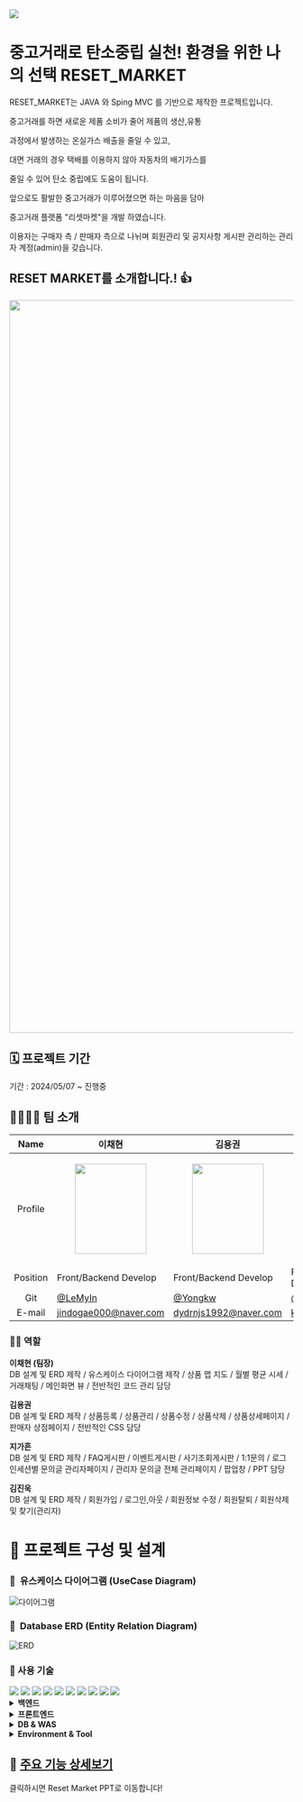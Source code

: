 <img src="https://capsule-render.vercel.app/api?type=waving&color=auto&height=200&section=header&text=RESET_MARKET&fontSize=90" />
 
# 중고거래로 탄소중립 실천! 환경을 위한 나의 선택 RESET_MARKET
RESET_MARKET는 JAVA 와 Sping MVC 를 기반으로 제작한 프로젝트입니다.

중고거래를 하면 새로운 제품 소비가 줄어 제품의 생산,유통

과정에서 발생하는 온실가스 배출을 줄일 수 있고,

대면 거래의 경우 택배를 이용하지 않아 자동차의 배기가스를

줄일 수 있어 탄소 중립에도 도움이 됩니다.

앞으로도 활발한 중고거래가 이루어졌으면 하는 마음을 담아

중고거래 플랫폼 "리셋마켓"을 개발 하였습니다.

이용자는 구매자 측 / 판매자 측으로 나뉘며 회원관리 및 공지사항 게시판 관리하는 관리자 계정(admin)을 갖습니다.



## RESET MARKET를 소개합니다.! 👍  
<p align="center"><img src = "https://github.com/Yongkw/Reset_market/assets/163812147/54a3b574-bf16-41c4-bf7b-7ffef713310b" width="900px" height="1300px"></p>



## 🗓️ 프로젝트 기간  

기간 : 2024/05/07 ~ 진행중


## 👨‍👩‍👧‍👦 팀 소개

|   Name   | 이채현                            | 김용권                                            | 지가흔                             | 김진욱                                                       |
| :------: | ------------------------------------ | ------------------------------------------------- | ---------------------------------- | ------------------------------------------------------------ |
| Profile  |<p align="center"><img src = "https://github.com/Yongkw/Reset_market/assets/74645069/b705ced4-2670-40a8-a01a-5e3449ff9721" width="127px" height="160px"></p>|<p align="center"><img src = "https://github.com/Yongkw/Reset_market/assets/74645069/f21400f7-58bc-4c7b-b552-98e12983b9f2" width="127px" height="160px"></p>|<p align="center"><img src = "https://github.com/Yongkw/Reset_market/assets/74645069/0c0e127b-9029-4077-9f46-da2878e5ce04" width="127px" height="160px" ></p>|<p align="center"><img src = "https://github.com/Yongkw/Reset_market/assets/163812147/ecf2df62-b2b6-459b-868e-c05f34f8cf7a" width="127px" height="160px"></p>| 
| Position | Front/Backend Develop  | Front/Backend Develop                                   | Front/Backend Develop                   | Front/Backend Develop                              |kjw9898
|   Git    | [@LeMyIn](https://github.com/LeMyIn) | [@Yongkw](https://github.com/Yongkw)            | [@heunnie](https://github.com/heunnie) | [@kjw9898](https://github.com/kjw9898)                 |
|   E-mail    | jindogae000@naver.com| dydrnjs1992@naver.com| khsophie@naver.com| sherr2@naver.com|

### 🧑‍💻 역할 
**이채현 (팀장)**  
DB 설계 및 ERD 제작 / 유스케이스 다이어그램 제작 / 상품 맵 지도 / 월별 평균 시세 / 거래채팅 / 메인화면 뷰 / 전반적인 코드 관리 담당

**김용권**  
DB 설계 및 ERD 제작 / 상품등록 / 상품관리 / 상품수정 / 상품삭제 / 상품상세페이지 / 판매자 상점페이지 / 전반적인 CSS 담당

**지가흔**  
DB 설계 및 ERD 제작 / FAQ게시판 / 이벤트게시판 / 사기조회게시판 /  1:1문의 / 로그인세션별 문의글 관리자페이지 / 관리자 문의글 전체 관리페이지 / 팝업창 / PPT 담당 

**김진욱**  
DB 설계 및 ERD 제작 / 회원가입 /  로그인,아웃 /  회원정보 수정 / 회원탈퇴 / 회원삭제 및 찾기(관리자)

# 📝 프로젝트 구성 및 설계

### 📌  유스케이스 다이어그램 (UseCase Diagram)
![다이어그램](https://github.com/Yongkw/Reset_market/assets/74645069/e3655f9d-8000-4a77-b2e9-6f892883cbd1)


### 📌  Database ERD (Entity Relation Diagram)
![ERD](https://github.com/Yongkw/Reset_market/assets/74645069/08780473-d173-4bf8-9d10-0709c57fdb55)

### 📌 사용 기술
<div align=left> 

<img src="https://img.shields.io/badge/Java-3766AB?style=flat-square&logo=Java&logoColor=white"/>
<img src="https://img.shields.io/badge/JavaScript-F7DF1E?style=flat-square&logo=javascript&logoColor=black"/>
<img src="https://img.shields.io/badge/Spring-6DB33F?style=flat-square&logo=Spring&logoColor=white"/>
<img src="https://img.shields.io/badge/HTML5-E34F26?style=flat-square&logo=html5&logoColor=white"/>
<img src="https://img.shields.io/badge/CSS3-1572B6?style=flat-square&logo=css3&logoColor=white"/>
<img src="https://img.shields.io/badge/jQuery-0769AD?style=flat-square&logo=jQuery&logoColor=white"/>
<img src="https://img.shields.io/badge/ORACLE-F80000?style=flat-square&logo=oracle&logoColor=white"/>
<img src="https://img.shields.io/badge/Apache Tomcat-F8DC75?style=flat-square&logo=apachetomcat&logoColor=black"/>
<img src="https://img.shields.io/badge/Git-F05032?style=flat-square&logo=git&logoColor=white"/>
<img src="https://img.shields.io/badge/GitHub-181717?style=flat-square&logo=GitHub&logoColor=white"/>

</div>
<details>
<summary><b> 백엔드</b></summary>
<ul>
  <li>JAVA 11</li>
  <li>Spring MVC</li>
  <li>JSP</li>
  <li>MyBatis</li>
  <li>AJAX</li>
  <li>JSON</li>
</ul>
</details>

 <details>
<summary><b> 프론트엔드</b></summary>
<ul>
  <li>HTML</li>
  <li>CSS</li>
  <li>JavaScript</li>
  <li>JQuery</li>
</ul>
</details>

<details>
<summary><b> DB & WAS</b></summary>
<ul>
  <li>Oracle(Oracle Database 11g Express Edition Release 11.2.0.2.0)</li>
  <li>Tomcat 9(9.0.64)</li>
</ul>
</details>

<details>
<summary><b> Environment & Tool</b></summary>
<ul>
  <li>Windows 11</li>
  <li>STS(3.9.18)</li>
  <li>Git</li>
  <li>GitHub</li>
  <li>Fork</li>
  <li>Oracle SQL Developer</li>
</ul>
</details>

## 📌 [주요 기능 상세보기](https://perfect-clover-1f6.notion.site/4aa3852486f341aa92318042803ec19b?pvs=4)
클릭하시면 Reset Market PPT로 이동합니다!
 
